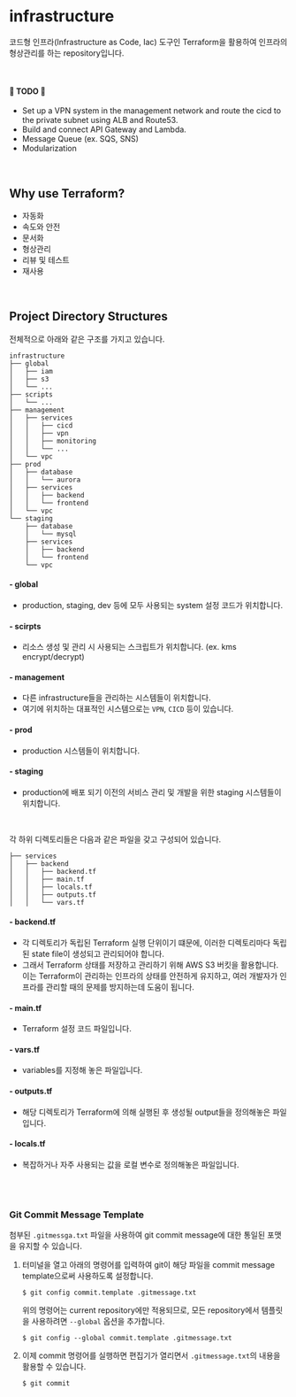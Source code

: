 # infrastructure
코드형 인프라(Infrastructure as Code, Iac) 도구인 Terraform을 활용하여 인프라의 형상관리를 하는 repository입니다.

</br>

#### 🚧 TODO 🚧

- Set up a VPN system in the management network and route the cicd to the private subnet using ALB and Route53.
- Build and connect API Gateway and Lambda.
- Message Queue (ex. SQS, SNS)
- Modularization

</br>

## Why use Terraform?

- 자동화
- 속도와 안전
- 문서화
- 형상관리
- 리뷰 및 테스트
- 재사용

  
</br>

## Project Directory Structures

전체적으로 아래와 같은 구조를 가지고 있습니다.

```shell
infrastructure
├── global
│   ├── iam
│   ├── s3
│   └── ...
├── scripts
│   └── ...
├── management
│   ├── services
│   │   ├── cicd
│   │   ├── vpn
│   │   ├── monitoring
│   │   └── ...
│   └── vpc
├── prod
│   ├── database
│   │   └── aurora
│   ├── services
│   │   ├── backend
│   │   └── frontend
│   └── vpc
└── staging
    ├── database
    │   └── mysql
    ├── services
    │   ├── backend
    │   └── frontend
    └── vpc
```

####  - global
- production, staging, dev 등에 모두 사용되는 system 설정 코드가 위치합니다.

#### - scirpts
- 리소스 생성 및 관리 시 사용되는 스크립트가 위치합니다. (ex. kms encrypt/decrypt)

#### - management
- 다른 infrastructure들을 관리하는 시스템들이 위치합니다.
- 여기에 위치하는 대표적인 시스템으로는 `VPN`, `CICD` 등이 있습니다.

#### - prod 
- production 시스템들이 위치합니다.

#### - staging
-  production에 배포 되기 이전의 서비스 관리 및 개발을 위한 staging 시스템들이 위치합니다.


</br>

각 하위 디렉토리들은 다음과 같은 파일을 갖고 구성되어 있습니다. 

```shell
├── services
│   ├── backend
│   │   ├── backend.tf
│   │   ├── main.tf
│   │   ├── locals.tf
│   │   ├── outputs.tf
│   │   └── vars.tf
```

#### - backend.tf
- 각 디렉토리가 독립된 Terraform 실행 단위이기 떄문에, 이러한 디렉토리마다 독립된 state file이 생성되고 관리되어야 합니다.
- 그래서 Terraform 상태를 저장하고 관리하기 위해 AWS S3 버킷을 활용합니다. 이는 Terraform이 관리하는 인프라의 상태를 안전하게 유지하고, 여러 개발자가 인프라를 관리할 때의 문제를 방지하는데 도움이 됩니다.

#### - main.tf
- Terraform 설정 코드 파일입니다.

#### - vars.tf
-   variables를 지정해 놓은 파일입니다.

#### - outputs.tf
- 해당 디렉토리가 Terraform에 의해 실행된 후 생성될 output들을 정의해놓은 파일입니다.

#### - locals.tf
- 복잡하거나 자주 사용되는 값을 로컬 변수로 정의해놓은 파일입니다.


</br>
</br>

### Git Commit Message Template

첨부된 `.gitmessga.txt` 파일을 사용하여 git commit message에 대한 통일된 포맷을 유지할 수 있습니다.

1. 터미널을 열고 아래의 명령어를 입력하여 git이 해당 파일을 commit message template으로써 사용하도록 설정합니다.

    ```shell
    $ git config commit.template .gitmessage.txt
    ```

    위의 명령어는 current repository에만 적용되므로, 모든 repository에서 템플릿을 사용하려면 `--global` 옵션을 추가합니다.

    ```shell
    $ git config --global commit.template .gitmessage.txt 
    ```




2. 이제 commit 명령어를 실행하면 편집기가 열리면서 `.gitmessage.txt`의 내용을 활용할 수 있습니다.

    ```shell
    $ git commit
    ```
